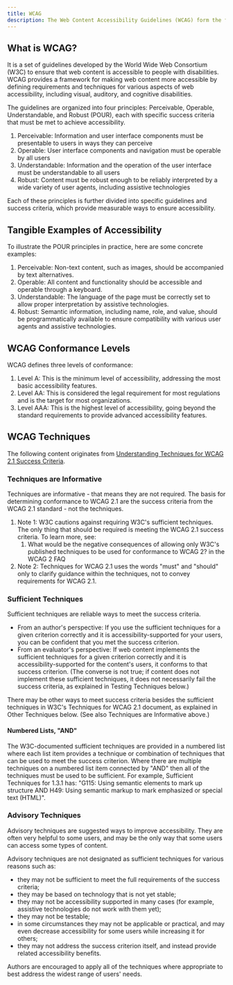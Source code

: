 ```yaml
---
title: WCAG
description: The Web Content Accessibility Guidelines (WCAG) form the foundation of digital accessibility standards.
---
```


## What is WCAG?

It is a set of guidelines developed by the World Wide Web Consortium (W3C) to ensure that web content is accessible to people with disabilities. WCAG provides a framework for making web content more accessible by defining requirements and techniques for various aspects of web accessibility, including visual, auditory, and cognitive disabilities.

The guidelines are organized into four principles: Perceivable, Operable, Understandable, and Robust (POUR), each with specific success criteria that must be met to achieve accessibility.

1. Perceivable: Information and user interface components must be presentable to users in ways they can perceive
2. Operable: User interface components and navigation must be operable by all users
3. Understandable: Information and the operation of the user interface must be understandable to all users
4. Robust: Content must be robust enough to be reliably interpreted by a wide variety of user agents, including
   assistive technologies

Each of these principles is further divided into specific guidelines and success criteria, which provide measurable ways to ensure accessibility.

## Tangible Examples of Accessibility

To illustrate the POUR principles in practice, here are some concrete examples:

1. Perceivable: Non-text content, such as images, should be accompanied by text alternatives.
2. Operable: All content and functionality should be accessible and operable through a keyboard.
3. Understandable: The language of the page must be correctly set to allow proper interpretation by assistive technologies.
4. Robust: Semantic information, including name, role, and value, should be programmatically available to ensure compatibility with various user agents and assistive technologies.

## WCAG Conformance Levels

WCAG defines three levels of conformance:

1. Level A: This is the minimum level of accessibility, addressing the most basic accessibility features.
2. Level AA: This is considered the legal requirement for most regulations and is the target for most organizations.
3. Level AAA: This is the highest level of accessibility, going beyond the standard requirements to provide advanced accessibility features.

## WCAG Techniques

The following content originates from [Understanding Techniques for WCAG 2.1 Success Criteria](https://www.w3.org/WAI/WCAG21/Understanding/understanding-techniques).

### Techniques are Informative

Techniques are informative - that means they are not required. The basis for determining conformance to WCAG 2.1 are the
success criteria from the WCAG 2.1 standard - not the techniques.

1. Note 1: W3C cautions against requiring W3C's sufficient techniques. The only thing that should be required is meeting the WCAG 2.1 success criteria. To learn more, see:
   1. What would be the negative consequences of allowing only W3C's published techniques to be used for conformance to WCAG 2? in the WCAG 2 FAQ
2. Note 2: Techniques for WCAG 2.1 uses the words "must" and "should" only to clarify guidance within the techniques, not to convey requirements for WCAG 2.1.

### Sufficient Techniques

Sufficient techniques are reliable ways to meet the success criteria.

- From an author's perspective: If you use the sufficient techniques for a given criterion correctly and it is accessibility-supported for your users, you can be confident that you met the success criterion.
- From an evaluator's perspective: If web content implements the sufficient techniques for a given criterion correctly and it is accessibility-supported for the content's users, it conforms to that success criterion. (The converse is not true; if content does not implement these sufficient techniques, it does not necessarily fail the success criteria, as explained in Testing Techniques below.)

There may be other ways to meet success criteria besides the sufficient techniques in W3C's Techniques for WCAG 2.1 document, as explained in Other Techniques below. (See also Techniques are Informative above.)

#### Numbered Lists, "AND"

The W3C-documented sufficient techniques are provided in a numbered list where each list item provides a technique or combination of techniques that can be used to meet the success criterion. Where there are multiple techniques on a numbered list item connected by "AND" then all of the techniques must be used to be sufficient. For example, Sufficient Techniques for 1.3.1 has: "G115: Using semantic elements to mark up structure AND H49: Using semantic markup to mark emphasized or special text (HTML)".

### Advisory Techniques

Advisory techniques are suggested ways to improve accessibility. They are often very helpful to some users, and may be the only way that some users can access some types of content.

Advisory techniques are not designated as sufficient techniques for various reasons such as:

- they may not be sufficient to meet the full requirements of the success criteria;
- they may be based on technology that is not yet stable;
- they may not be accessibility supported in many cases (for example, assistive technologies do not work with them yet);
- they may not be testable;
- in some circumstances they may not be applicable or practical, and may even decrease accessibility for some users while increasing it for others;
- they may not address the success criterion itself, and instead provide related accessibility benefits.

Authors are encouraged to apply all of the techniques where appropriate to best address the widest range of users' needs.
